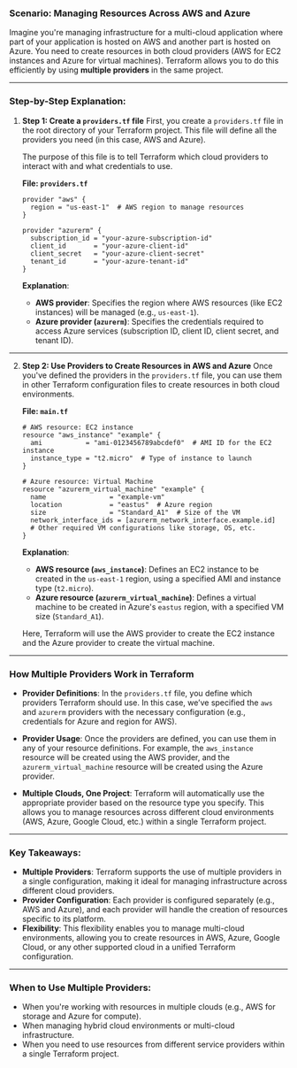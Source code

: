 ### **Scenario: Managing Resources Across AWS and Azure**

Imagine you're managing infrastructure for a multi-cloud application where part of your application is hosted on AWS and another part is hosted on Azure. You need to create resources in both cloud providers (AWS for EC2 instances and Azure for virtual machines). Terraform allows you to do this efficiently by using **multiple providers** in the same project.

---

### **Step-by-Step Explanation:**

1. **Step 1: Create a `providers.tf` file**
   First, you create a `providers.tf` file in the root directory of your Terraform project. This file will define all the providers you need (in this case, AWS and Azure).

   The purpose of this file is to tell Terraform which cloud providers to interact with and what credentials to use.

   **File: `providers.tf`**
   ```hcl
   provider "aws" {
     region = "us-east-1"  # AWS region to manage resources
   }

   provider "azurerm" {
     subscription_id = "your-azure-subscription-id"
     client_id       = "your-azure-client-id"
     client_secret   = "your-azure-client-secret"
     tenant_id       = "your-azure-tenant-id"
   }
   ```

   **Explanation**:
   - **AWS provider**: Specifies the region where AWS resources (like EC2 instances) will be managed (e.g., `us-east-1`).
   - **Azure provider (`azurerm`)**: Specifies the credentials required to access Azure services (subscription ID, client ID, client secret, and tenant ID).

---

2. **Step 2: Use Providers to Create Resources in AWS and Azure**
   Once you've defined the providers in the `providers.tf` file, you can use them in other Terraform configuration files to create resources in both cloud environments.

   **File: `main.tf`**
   ```hcl
   # AWS resource: EC2 instance
   resource "aws_instance" "example" {
     ami           = "ami-0123456789abcdef0"  # AMI ID for the EC2 instance
     instance_type = "t2.micro"  # Type of instance to launch
   }

   # Azure resource: Virtual Machine
   resource "azurerm_virtual_machine" "example" {
     name                = "example-vm"
     location            = "eastus"  # Azure region
     size                = "Standard_A1"  # Size of the VM
     network_interface_ids = [azurerm_network_interface.example.id]
     # Other required VM configurations like storage, OS, etc.
   }
   ```

   **Explanation**:
   - **AWS resource (`aws_instance`)**: Defines an EC2 instance to be created in the `us-east-1` region, using a specified AMI and instance type (`t2.micro`).
   - **Azure resource (`azurerm_virtual_machine`)**: Defines a virtual machine to be created in Azure's `eastus` region, with a specified VM size (`Standard_A1`).

   Here, Terraform will use the AWS provider to create the EC2 instance and the Azure provider to create the virtual machine.

---

### **How Multiple Providers Work in Terraform**

- **Provider Definitions**: In the `providers.tf` file, you define which providers Terraform should use. In this case, we’ve specified the `aws` and `azurerm` providers with the necessary configuration (e.g., credentials for Azure and region for AWS).
  
- **Provider Usage**: Once the providers are defined, you can use them in any of your resource definitions. For example, the `aws_instance` resource will be created using the AWS provider, and the `azurerm_virtual_machine` resource will be created using the Azure provider.

- **Multiple Clouds, One Project**: Terraform will automatically use the appropriate provider based on the resource type you specify. This allows you to manage resources across different cloud environments (AWS, Azure, Google Cloud, etc.) within a single Terraform project.

---

### **Key Takeaways:**
- **Multiple Providers**: Terraform supports the use of multiple providers in a single configuration, making it ideal for managing infrastructure across different cloud providers.
- **Provider Configuration**: Each provider is configured separately (e.g., AWS and Azure), and each provider will handle the creation of resources specific to its platform.
- **Flexibility**: This flexibility enables you to manage multi-cloud environments, allowing you to create resources in AWS, Azure, Google Cloud, or any other supported cloud in a unified Terraform configuration.

---

### **When to Use Multiple Providers:**
- When you're working with resources in multiple clouds (e.g., AWS for storage and Azure for compute).
- When managing hybrid cloud environments or multi-cloud infrastructure.
- When you need to use resources from different service providers within a single Terraform project.
